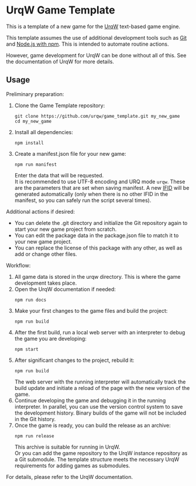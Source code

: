 # UrqW Game Template

This is a template of a new game for the [UrqW](https://github.com/urqw/UrqW) text-based game engine.

This template assumes the use of additional development tools such as [Git](https://git-scm.com) and [Node.js with npm](https://nodejs.org). This is intended to automate routine actions.

However, game development for UrqW can be done without all of this. See the documentation of UrqW for more details.

## Usage

Preliminary preparation:

1. Clone the Game Template repository:
	```shell
	git clone https://github.com/urqw/game_template.git my_new_game
	cd my_new_game
	```
2. Install all dependencies:
	```shell
	npm install
	```
3. Create a manifest.json file for your new game:
	```shell
	npm run manifest
	```
	Enter the data that will be requested. \
	It is recommended to use UTF-8 encoding and URQ mode `urqw`. These are the parameters that are set when saving manifest. A new [IFID](https://babel.ifarchive.org) will be generated automatically (only when there is no other IFID in the manifest, so you can safely run the script several times).

Additional actions if desired:

* You can delete the .git directory and initialize the Git repository again to start your new game project from scratch.
* You can edit the package data in the package.json file to match it to your new game project.
* You can replace the license of this package with any other, as well as add or change other files.

Workflow:

1. All game data is stored in the urqw directory. This is where the game development takes place.
2. Open the UrqW documentation if needed:
	```shell
	npm run docs
	```
3. Make your first changes to the game files and build the project:
	```shell
	npm run build
	```
4. After the first build, run a local web server with an interpreter to debug the game you are developing:
	```shell
	npm start
	```
5. After significant changes to the project, rebuild it:
	```shell
	npm run build
	```
	The web server with the running interpreter will automatically track the build update and initiate a reload of the page with the new version of the game.
6. Continue developing the game and debugging it in the running interpreter. In parallel, you can use the version control system to save the development history. Binary builds of the game will not be included in the Git history.
7. Once the game is ready, you can build the release as an archive:
	```shell
	npm run release
	```
	This archive is suitable for running in UrqW. \
	Or you can add the game repository to the UrqW instance repository as a Git submodule. The template structure meets the necessary UrqW requirements for adding games as submodules.

For details, please refer to the UrqW documentation.
